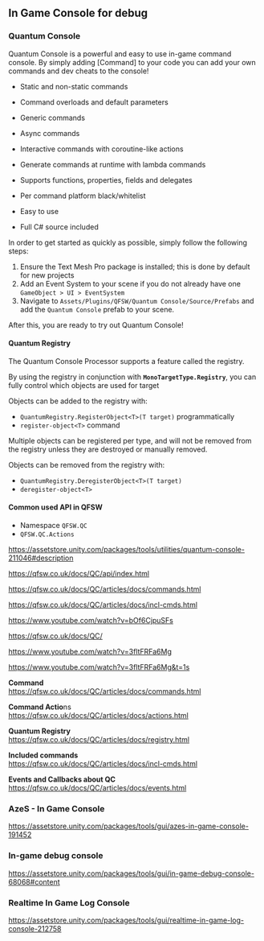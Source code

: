 ## In Game Console for debug


### Quantum Console

Quantum Console is a powerful and easy to use in-game command console. By simply adding [Command] to your code you can add your own commands and dev cheats to the console!

- Static and non-static commands

- Command overloads and default parameters

- Generic commands

- Async commands

- Interactive commands with coroutine-like actions

- Generate commands at runtime with lambda commands

- Supports functions, properties, fields and delegates

- Per command platform black/whitelist

- Easy to use

- Full C# source included

In order to get started as quickly as possible, simply follow the following steps:

1.  Ensure the Text Mesh Pro package is installed; this is done by default for new projects
2.  Add an Event System to your scene if you do not already have one `GameObject > UI > EventSystem`
3.  Navigate to `Assets/Plugins/QFSW/Quantum Console/Source/Prefabs` and add the `Quantum Console` prefab to your scene.

After this, you are ready to try out Quantum Console!


#### Quantum Registry
The Quantum Console Processor supports a feature called the registry.

By using the registry in conjunction with **`MonoTargetType.Registry`**, you can fully control which objects are used for target

Objects can be added to the registry with:

-   `QuantumRegistry.RegisterObject<T>(T target)` programmatically
-   `register-object<T>` command

Multiple objects can be registered per type, and will not be removed from the registry unless they are destroyed or manually removed.

Objects can be removed from the registry with:

-   `QuantumRegistry.DeregisterObject<T>(T target)` 
-   `deregister-object<T>`

#### Common used API in QFSW
- Namespace `QFSW.QC`
- `QFSW.QC.Actions`


https://assetstore.unity.com/packages/tools/utilities/quantum-console-211046#description

https://qfsw.co.uk/docs/QC/api/index.html

https://qfsw.co.uk/docs/QC/articles/docs/commands.html

https://qfsw.co.uk/docs/QC/articles/docs/incl-cmds.html

https://www.youtube.com/watch?v=bOf6CjpuSFs

https://qfsw.co.uk/docs/QC/

https://www.youtube.com/watch?v=3fltFRFa6Mg

https://www.youtube.com/watch?v=3fltFRFa6Mg&t=1s

**Command** \
https://qfsw.co.uk/docs/QC/articles/docs/commands.html

**Command Actio**ns \
https://qfsw.co.uk/docs/QC/articles/docs/actions.html

**Quantum Registry** \
https://qfsw.co.uk/docs/QC/articles/docs/registry.html

**Included commands** \
https://qfsw.co.uk/docs/QC/articles/docs/incl-cmds.html

**Events and Callbacks about QC** \
https://qfsw.co.uk/docs/QC/articles/docs/events.html


### AzeS - In Game Console
https://assetstore.unity.com/packages/tools/gui/azes-in-game-console-191452

### In-game debug console
https://assetstore.unity.com/packages/tools/gui/in-game-debug-console-68068#content


### Realtime In Game Log Console
https://assetstore.unity.com/packages/tools/gui/realtime-in-game-log-console-212758
